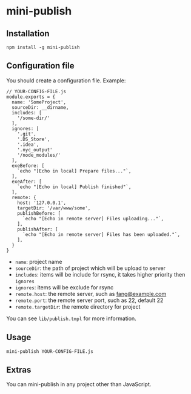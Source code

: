 # mini-publish
## Installation
```
npm install -g mini-publish
```

## Configuration file
You should create a configuration file. Example: 

```
// YOUR-CONFIG-FILE.js
module.exports = {
  name: 'SomeProject',
  sourceDir: __dirname,
  includes: [
    '/some-dir/'
  ],
  ignores: [
    '.git',
    '.DS_Store',
    '.idea',
    '.nyc_output'
    '/node_modules/'
  ],
  exeBefore: [
    `echo "[Echo in local] Prepare files..."`,
  ],
  exeAfter: [
    `echo "[Echo in local] Publish finished"`,
  ],
  remote: {
    host: '127.0.0.1',
    targetDir: '/var/www/some',
    publishBefore: [
      `echo "[Echo in remote server] Files uploading..."`,
    ],
    publishAfter: [
      `echo "[Echo in remote server] Files has been uploaded."`,
    ],
  }
}
```

* `name`: project name
* `sourceDir`: the path of project which will be upload to server
* `includes`: items will be include for rsync, it takes higher priority then `ignores`
* `ignores`: items will be exclude for rsync
* `remote.host`: the remote server, such as fang@example.com
* `remote.port`: the remote server port, such as 22, default 22
* `remote.targetDir`: the remote directory for project

You can see `lib/publish.tmpl` for more information.

## Usage
```
mini-publish YOUR-CONFIG-FILE.js
```

## Extras
You can mini-publish in any project other than JavaScript.
